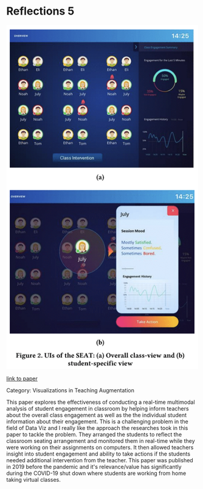 Reflections 5
===

![Screenshot from Paper](/images/SeatScreenshot.png)

[link to paper](https://www.dropbox.com/s/yf2812y54w0tac7/aslan-chi19.pdf?dl=0)

Category: Visualizations in Teaching Augmentation

This paper explores the effectiveness of conducting a real-time multimodal analysis of student engagement in classroom by helping inform teachers about the overall class engagement as well as the the individual student information about their engagement. This is a challenging problem in the field of Data Viz and I really like the approach the researches took in this paper to tackle the problem. They arranged the students to reflect the classroom seating arrangement and monitored them in real-time while they were working on their assignments on computers. It then allowed teachers insight into student engagement and ability to take actions if the students needed additional intervention from the teacher. This paper was published in 2019 before the pandemic and it's relevance/value has significantly during the COVID-19 shut down where students are working from home taking virtual classes.   
